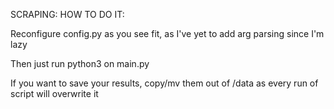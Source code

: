 SCRAPING: HOW TO DO IT:

Reconfigure config.py as you see fit, as I've yet to add arg parsing since I'm lazy

Then just run python3 on main.py

If you want to save your results, copy/mv them out of /data as every run of script will overwrite it
